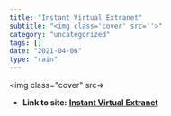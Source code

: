 ```yaml
---
title: "Instant Virtual Extranet"
subtitle: "<img class='cover' src=''>"
category: "uncategorized"
tags: []
date: "2021-04-06"
type: "rain"
---
```

<img class="cover" src=>


* **Link to site:** **[Instant Virtual Extranet](https://vpndc.dc.gov/dana-na/auth/url_8/welcome.cgi)**